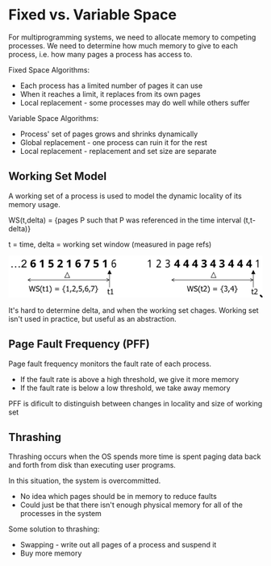 # Fixed vs. Variable Space
For multiprogramming systems, we need to allocate memory to competing
processes. We need to determine how much memory to give to each process, i.e.
how many pages a process has access to.

Fixed Space Algorithms:
* Each process has a limited number of pages it can use
* When it reaches a limit, it replaces from its own pages
* Local replacement - some processes may do well while others suffer

Variable Space Algorithms:
* Process' set of pages grows and shrinks dynamically
* Global replacement - one process can ruin it for the rest
* Local replacement - replacement and set size are separate

## Working Set Model
A working set of a process is used to model the dynamic locality of its memory
usage.

WS(t,delta) = {pages P such that P was referenced in the time interval
(t,t-delta)}

t = time, delta = working set window (measured in page refs)

![working-set](./pictures/working-set.png)

It's hard to determine delta, and when the working set chages. Working set
isn't used in practice, but useful as an abstraction.

## Page Fault Frequency (PFF)
Page fault frequency monitors the fault rate of each process.
* If the fault rate is above a high threshold, we give it more memory
* If the fault rate is below a low threshold, we take away memory

PFF is dificult to distinguish between changes in locality and size of working
set

## Thrashing
Thrashing occurs when the OS spends more time is spent paging data back and
forth from disk than executing user programs.

In this situation, the system is overcommitted.
* No idea which pages should be in memory to reduce faults
* Could just be that there isn't enough physical memory for all of the
  processes in the system

Some solution to thrashing:
* Swapping - write out all pages of a process and suspend it
* Buy more memory

